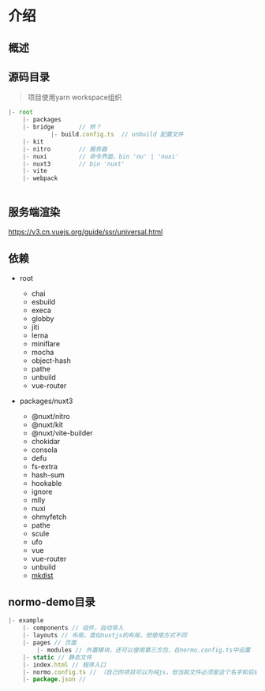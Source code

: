 # 介绍



## 概述



## 源码目录

> 项目使用yarn workspace组织

```js
|- root
	|- packages
    |- bridge		// 桥？
			|- build.config.ts	// unbuild 配置文件
    |- kit
    |- nitro		// 服务器
    |- nuxi			// 命令界面，bin 'nu' | 'nuxi'
    |- nuxt3		// bin 'nuxt' 
    |- vite
    |- webpack
		
```



## 服务端渲染

https://v3.cn.vuejs.org/guide/ssr/universal.html



## 依赖

* root
  * chai
  * esbuild
  * execa
  * globby
  * jiti
  * lerna
  * miniflare
  * mocha
  * object-hash
  * pathe
  * unbuild
  * vue-router

* packages/nuxt3
  * @nuxt/nitro
  * @nuxt/kit
  * @nuxt/vite-builder
  * chokidar
  * consola
  * defu
  * fs-extra
  * hash-sum
  * hookable
  * ignore
  * mlly
  * nuxi
  * ohmyfetch
  * pathe
  * scule
  * ufo
  * vue
  * vue-router
  * unbuild
  * [mkdist](https://github.com/un-contrib/mkdist)



## normo-demo目录

```js
|- example
    |- components // 组件，自动导入
    |- layouts // 布局，类似nuxtjs的布局，但使用方式不同
    |- pages // 页面
		|- modules // 外置模块，还可以使用第三方包，在normo.config.ts中设置
    |- static // 静态文件
    |- index.html // 程序入口
    |- normo.config.ts // （自己的项目可以为纯js，但当前文件必须是这个名字和后缀，当前文件的转换由框架esbuild处理）同vite.config.js 可在package.json#script:normo修改
    |- package.json // 
```

